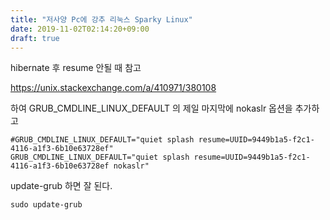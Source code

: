 ```yaml
---
title: "저사양 Pc에 강추 리눅스 Sparky Linux"
date: 2019-11-02T02:14:20+09:00
draft: true
---
```




hibernate 후 resume 안될 때 참고

https://unix.stackexchange.com/a/410971/380108

하여 GRUB_CMDLINE_LINUX_DEFAULT 의 제일 마지막에 nokaslr 옵션을 추가하고

	#GRUB_CMDLINE_LINUX_DEFAULT="quiet splash resume=UUID=9449b1a5-f2c1-4116-a1f3-6b10e63728ef"
	GRUB_CMDLINE_LINUX_DEFAULT="quiet splash resume=UUID=9449b1a5-f2c1-4116-a1f3-6b10e63728ef nokaslr"

update-grub 하면 잘 된다.

	sudo update-grub 
